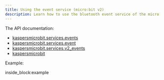 ```yaml
---
title: Using the event service (micro:bit v2)
description: Learn how to use the bluetooth event service of the micro:bit v2 from python (by example)
---
```


The API documentation: 

- [kaspersmicrobit.services.events](reference/services/events.md)
- [kaspersmicrobit.services.event](reference/services/event.md)
- [kaspersmicrobit.services.v2_events](reference/services/v2_events.md)
- [kaspersmicrobit](reference/kaspersmicrobit.md)

Example:

<!--codeinclude-->
[](../examples/microbit-events-v2.py) inside_block:example
<!--/codeinclude-->
